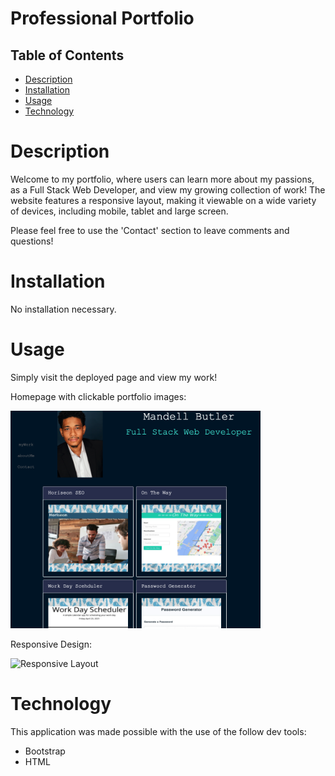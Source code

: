 # Professional Portfolio

## Table of Contents
- [Description](#description)
- [Installation](#installation)
- [Usage](#usage)
- [Technology](#technology)


# Description
Welcome to my portfolio, where users can learn more about my passions, as a Full Stack Web Developer, and view my growing collection of work! The website features a responsive layout, making it viewable on a wide variety of devices, including mobile, tablet and large screen. 

Please feel free to use the 'Contact' section to leave comments and questions!


# Installation
No installation necessary.




# Usage
Simply visit the deployed page and view my work!


Homepage with clickable portfolio images:

<img src="/assets/images/homepage.png" width="400">






Responsive Design:

![Responsive Layout](./assets/gifs/demo.gif)






# Technology
This application was made possible with the use of the follow dev tools:
* Bootstrap
* HTML
